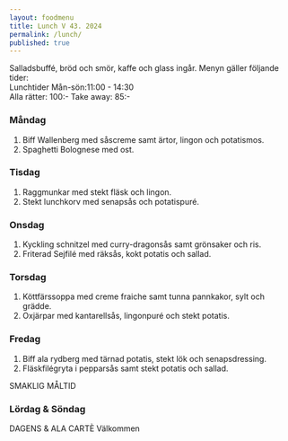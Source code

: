 ```yaml
---
layout: foodmenu
title: Lunch V 43. 2024
permalink: /lunch/
published: true
---
```

Salladsbuffé, bröd och smör, kaffe och glass ingår.
Menyn gäller följande tider:  
Lunchtider  Mån-sön:11:00 - 14:30  
Alla rätter: 100:- Take away: 85:-
                                
### Måndag

1. Biff Wallenberg med såscreme samt ärtor, lingon och potatismos.
2. Spaghetti Bolognese med ost.

### Tisdag

1. Raggmunkar med stekt fläsk och lingon.
2. Stekt lunchkorv med senapsås och potatispuré. 

### Onsdag

1. Kyckling schnitzel med curry-dragonsås samt grönsaker och ris.
2. Friterad Sejfilé med räksås, kokt potatis och sallad.

### Torsdag

1. Köttfärssoppa med creme fraiche samt tunna pannkakor, sylt och grädde. 
2. Oxjärpar med kantarellsås, lingonpuré och stekt potatis.

### Fredag  

1. Biff ala rydberg med tärnad potatis, stekt lök och senapsdressing.
2. Fläskfilégryta i pepparsås samt stekt potatis och sallad.

SMAKLIG MÅLTID  
### Lördag & Söndag 
DAGENS & ALA CARTÈ
Välkommen
    
       
    

   
    
   
     
